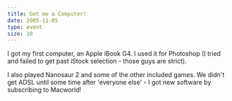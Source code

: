 ```yaml
---
title: Got me a Computer!
date: 2005-11-05
type: event
size: 10
---
```

I got my first computer, an Apple iBook G4. I used it for Photoshop (I tried and failed to get past iStock selection - those guys are strict).

I also played Nanosaur 2 and some of the other included games. We didn't get ADSL until some time after 'everyone else' - I got new software by subscribing to Macworld!
